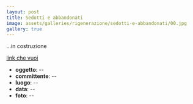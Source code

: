 ```yaml
---
layout: post
title: Sedotti e abbandonati
image: assets/galleries/rigenerazione/sedotti-e-abbandonati/00.jpg
gallery: true
---
```


...in costruzione

[link che vuoi](https://google.com)

- **oggetto**: --
- **committente**: --
- **luogo**: --
- **data**: --
- **foto**: --
